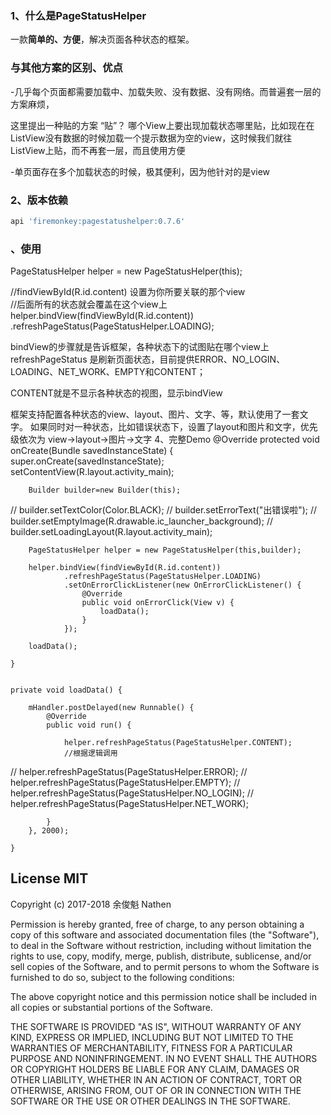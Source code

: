 
### 1、什么是PageStatusHelper
一款**简单的、方便**，解决页面各种状态的框架。

### 与其他方案的区别、优点
-几乎每个页面都需要加载中、加载失败、没有数据、没有网络。而普遍套一层的方案麻烦，

这里提出一种贴的方案
“贴”？ 哪个View上要出现加载状态哪里贴，比如现在在ListView没有数据的时候加载一个提示数据为空的view，这时候我们就往ListView上贴，而不再套一层，而且使用方便

-单页面存在多个加载状态的时候，极其便利，因为他针对的是view

### 2、版本依赖
```Groovy
api 'firemonkey:pagestatushelper:0.7.6'
```

### 、使用
PageStatusHelper helper = new PageStatusHelper(this);

//findViewById(R.id.content) 设置为你所要关联的那个view  
//后面所有的状态就会覆盖在这个view上
helper.bindView(findViewById(R.id.content))
        .refreshPageStatus(PageStatusHelper.LOADING);

bindView的步骤就是告诉框架，各种状态下的试图贴在哪个view上
refreshPageStatus 是刷新页面状态，目前提供ERROR、NO_LOGIN、LOADING、NET_WORK、EMPTY和CONTENT；

CONTENT就是不显示各种状态的视图，显示bindView

框架支持配置各种状态的view、layout、图片、文字、等，默认使用了一套文字。
如果同时对一种状态，比如错误状态下，设置了layout和图片和文字，优先级依次为
view->layout->图片->文字
4、完整Demo
    @Override
    protected void onCreate(Bundle savedInstanceState) {
        super.onCreate(savedInstanceState);
        setContentView(R.layout.activity_main);

        Builder builder=new Builder(this);
//        builder.setTextColor(Color.BLACK);
//        builder.setErrorText("出错误啦");
//        builder.setEmptyImage(R.drawable.ic_launcher_background);
//        builder.setLoadingLayout(R.layout.activity_main);

        PageStatusHelper helper = new PageStatusHelper(this,builder);

        helper.bindView(findViewById(R.id.content))
                .refreshPageStatus(PageStatusHelper.LOADING)
                .setOnErrorClickListener(new OnErrorClickListener() {
                    @Override
                    public void onErrorClick(View v) {
                        loadData();
                    }
                });

        loadData();

    }


    private void loadData() {

        mHandler.postDelayed(new Runnable() {
            @Override
            public void run() {

                helper.refreshPageStatus(PageStatusHelper.CONTENT);
                //根据逻辑调用
//                helper.refreshPageStatus(PageStatusHelper.ERROR);
//                helper.refreshPageStatus(PageStatusHelper.EMPTY);
//                helper.refreshPageStatus(PageStatusHelper.NO_LOGIN);
//                helper.refreshPageStatus(PageStatusHelper.NET_WORK);

            }
        }, 2000);

    }

## License MIT

Copyright (c) 2017-2018 余俊魁 Nathen

Permission is hereby granted, free of charge, to any person obtaining a copy of this software and associated documentation files (the "Software"), to deal in the Software without restriction, including without limitation the rights to use, copy, modify, merge, publish, distribute, sublicense, and/or sell copies of the Software, and to permit persons to whom the Software is furnished to do so, subject to the following conditions:

The above copyright notice and this permission notice shall be included in all copies or substantial portions of the Software.

THE SOFTWARE IS PROVIDED "AS IS", WITHOUT WARRANTY OF ANY KIND, EXPRESS OR IMPLIED, INCLUDING BUT NOT LIMITED TO THE WARRANTIES OF MERCHANTABILITY, FITNESS FOR A PARTICULAR PURPOSE AND NONINFRINGEMENT. IN NO EVENT SHALL THE AUTHORS OR COPYRIGHT HOLDERS BE LIABLE FOR ANY CLAIM, DAMAGES OR OTHER LIABILITY, WHETHER IN AN ACTION OF CONTRACT, TORT OR OTHERWISE, ARISING FROM, OUT OF OR IN CONNECTION WITH THE SOFTWARE OR THE USE OR OTHER DEALINGS IN THE SOFTWARE.

[1]: https://user-images.githubusercontent.com/2038071/31045150-a077cc8a-a5a2-11e7-8dc2-7a0e3a9f3e62.jpg
[2]: https://user-images.githubusercontent.com/2038071/29978804-45c321ba-8f75-11e7-9040-776d3b6dca1f.jpg
